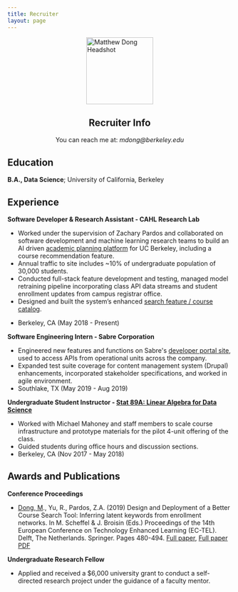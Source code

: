 ```yaml
---
title: Recruiter
layout: page
---
```


<img src="/assets/images/headshot.jpg" alt="Matthew Dong Headshot" style="width:150px;
    height: auto; display: block; margin: 0 auto;">

<center> <h2> Recruiter Info </h2> </center>

<center>You can reach me at: <i>mdong@berkeley.edu</i></center>

<!-- You can find my resume <a href="{{ site.url }}/{{ site.resume-url }}" target="_blank">here</a> and reach me at: _mdong@berkeley.edu_.  -->

Education
---------

**B.A., Data Science**; University of California, Berkeley 
<!-- (Exp. Grad 2021) -->

Experience 
----------

**Software Developer & Research Assistant - CAHL Research Lab**
 <!-- <a href="https://github.com/CAHLR" target="_blank">CAHL Research Lab</a> -->

- Worked under the supervision of Zachary Pardos and collaborated on software development and machine learning research teams to build an AI driven <a href="https://askoski.berkeley.edu" target="_blank">academic planning platform</a> for UC Berkeley, including a course recommendation feature.
- Annual traffic to site includes ~10% of undergraduate population of 30,000 students. 
- Conducted full-stack feature development and testing, managed model retraining pipeline incorporating class API data streams and student enrollment updates from  campus registrar office.  
- Designed and built the system’s enhanced <a href="https://askoski.berkeley.edu/search" target="_blank">search feature / course catalog</a>.  
<!-- (More info <a href="{% post_url 2018-06-06-askoski %}" target="_blank">here</a>) -->
- Berkeley, CA (May 2018 - Present)
 <!-- Trained and optimized machine learning models, created back-end endpoints, designed and implemented the user interface.  -->

**Software Engineering Intern - Sabre Corporation**

- Engineered new features and functions on Sabre's <a href="https://beta.developer.sabre.com" target="_blank">developer portal site</a>, used to access APIs from operational units across the company.
- Expanded test suite coverage for content management system (Drupal) enhancements, incorporated stakeholder specifications, and worked in agile environment.
- Southlake, TX (May 2019 - Aug 2019)

**Undergraduate Student Instructor - <a href="{{site.url}}/assets/files/stat89a_syllabus.pdf" target="_blank">Stat 89A: Linear Algebra for Data Science</a>**

- Worked with Michael Mahoney and staff members to scale course infrastructure and prototype materials for the pilot 4-unit offering of the class. 
- Guided students during office hours and discussion sections.
- Berkeley, CA (Nov 2017 - May 2018)
	
<!-- * [Projects]({{site.url}}/projects)	 -->
<!-- * DataKind -->
<!-- Global Policy Lab -->

Awards and Publications
----------

**Conference Proceedings**

-  <u>Dong, M</u>., Yu, R., Pardos, Z.A. (2019) Design and Deployment of a Better Course Search Tool: Inferring latent keywords from enrollment networks. In M. Scheffel & J. Broisin (Eds.) Proceedings of the 14th European Conference on Technology Enhanced Learning (EC-TEL). Delft, The Netherlands. Springer. Pages 480-494.  <a href="https://link.springer.com/chapter/10.1007%2F978-3-030-29736-7_36" target="_blank">Full paper</a>, <a href="{{site.url}}/assets/files/EC-TEL-paper.pdf" target="_blank">Full paper PDF</a>

<!-- - <u>Dong, M</u>., Yu, R., Pardos, Z.A. Design and Deployment of a Better University Course Search: Inferring Latent Keywords from Enrollments. In C. Lync and A. Merceron (Eds.) Proceedings of the 12th International Conference on Educational Data Mining (EDM). Montreal, Canada.  [Short paper PDF]({{site.url}}/assets/files/EDM-paper.pdf)-->

**Undergraduate Research Fellow**

- Applied and received a $6,000 university grant to conduct a self-directed research project under the guidance of a faculty mentor. 